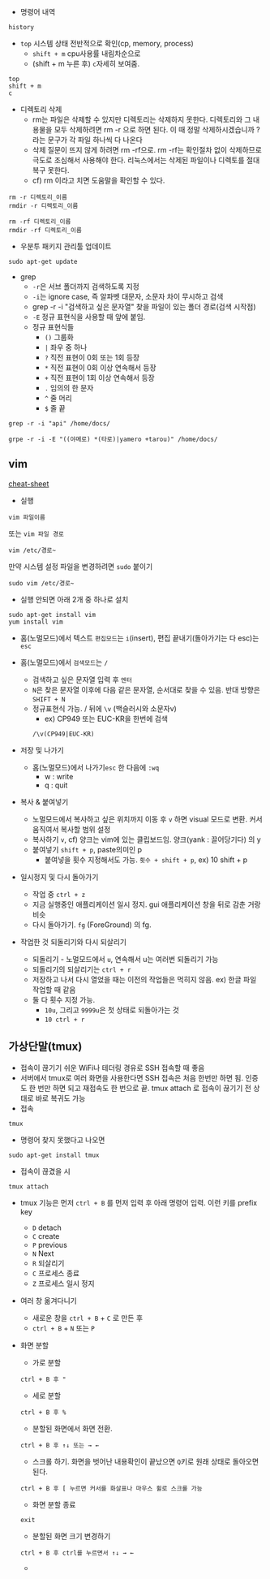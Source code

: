 - 명령어 내역

```
history
```

- `top` 시스템 상태 전반적으로 확인(cp, memory, process)
  - `shift + m` cpu사용률 내림차순으로
  - (shift + m 누른 후) `c`자세히 보여줌.

```
top
shift + m
c
```

- 디렉토리 삭제
  - rm는 파일은 삭제할 수 있지만 디렉토리는 삭제하지 못한다. 디렉토리와 그 내용물을 모두 삭제하려면 rm -r 으로 하면 된다. 이 때 정말 삭제하시겠습니까 ? 라는 문구가 각 파일 하나씩 다 나온다
  - 삭제 질문이 뜨지 않게 하려면 rm -rf으로. rm -rf는 확인절차 없이 삭제하므로 극도로 조심해서 사용해야 한다. 리눅스에서는 삭제된 파일이나 디렉토를 절대 복구 못한다.
  - cf) rm 이라고 치면 도움말을 확인할 수 있다.

```
rm -r 디렉토리_이름
rmdir -r 디렉토리_이름

rm -rf 디렉토리_이름
rmdir -rf 디렉토리_이름
```

- 우분투 패키지 관리툴 업데이트

```
sudo apt-get update
```

- grep
  - `-r`은 서브 폴더까지 검색하도록 지정
  - `-i`는 ignore case, 즉 알파벳 대문자, 소문자 차이 무시하고 검색
  - grep -r -i "검색하고 싶은 문자열" 찾을 파일이 있는 폴더 경로(검색 시작점)
  - `-E` 정규 표현식을 사용할 때 앞에 붙임.
  - 정규 표현식들
    - `()` 그룹화
    - `|` 좌우 중 하나
    - `?` 직전 표현이 0회 또는 1회 등장
    - `*` 직전 표현이 0회 이상 연속해서 등장
    - `+` 직전 표현이 1회 이상 연속해서 등장
    - `.` 임의의 한 문자
    - `^` 줄 머리
    - `$` 줄 끝

```
grep -r -i "api" /home/docs/
```

```
grpe -r -i -E "((야메로) *(타로)|yamero +tarou)" /home/docs/
```

## vim

[cheat-sheet](https://vim.rtorr.com/lang/ko)

- 실행

```
vim 파일이름
```

또는 `vim 파일 경로`

```
vim /etc/경로~
```

만약 시스템 설정 파일을 변경하려면 `sudo` 붙이기

```
sudo vim /etc/경로~
```

- 실행 안되면 아래 2개 중 하나로 설치

```
sudo apt-get install vim
yum install vim
```

- 홈(노멀모드)에서 텍스트 `편집모드`는 `i`(insert), 편집 끝내기(돌아가기는 다 esc)는 `esc`
- 홈(노멀모드)에서 `검색모드`는 `/`
  - 검색하고 싶은 문자열 입력 후 `엔터`
  - `N`은 찾은 문자열 이후에 다음 같은 문자열, 순서대로 찾을 수 있음. 반대 방향은 `SHIFT + N`
  - 정규표현식 가능. / 뒤에 `\v` (백슬러시와 소문자v)
    - ex) CP949 또는 EUC-KR을 한번에 검색
    ```
    /\v(CP949|EUC-KR)
    ```
- 저장 및 나가기
  - 홈(노멀모드)에서 나가기`esc` 한 다음에 `:wq`
    - w : write
    - q : quit

- 복사 & 붙여넣기
  - 노멀모드에서 복사하고 싶은 위치까지 이동 후 `v` 하면 visual 모드로 변환. 커서 움직여서 복사할 범위 설정
  - 복사하기 `v`,  cf) 양크는 vim에 있는 클립보드임. 양크(yank : 끌어당기다) 의 y
  - 붙여넣기 `shift + p`, paste의미인 p
    - 붙여넣을 횟수 지정해서도 가능. `횟수 + shift + p`, ex) 10 shift + p

- 일시정지 및 다시 돌아가기
  - 작업 중 `ctrl + z`
  - 지금 실행중인 애플리케이션 일시 정지. gui 애플리케이션 창을 뒤로 감춘 거랑 비슷
  - 다시 돌아가기. `fg` (ForeGround) 의 fg. 

- 작업한 것 되돌리기와 다시 되살리기
  - 되돌리기 - 노멀모드에서 `u`, 연속해서 u는 여러번 되돌리기 가능
  - 되돌리기의 되살리기는 `ctrl + r`
  - 저장하고 나서 다시 열었을 때는 이전의 작업들은 먹히지 않음. ex) 한글 파일 작업할 때 같음
  - 둘 다 횟수 지정 가능. 
    - `10u`, 그리고 `9999u`은 첫 상태로 되돌아가는 것
    - `10 ctrl + r`
  
## 가상단말(tmux)
- 접속이 끊기기 쉬운 WiFi나 테더링 경유로 SSH 접속할 때 좋음
- 서버에서 tmux로 여러 화면을 사용한다면 SSH 접속은 처음 한번만 하면 됨. 인증도 한 번만 하면 되고 재접속도 한 번으로 끝. tmux attach 로 접속이 끊기기 전 상태로 바로 복귀도 가능
- 접속
```
tmux
```
- 명령어 찾지 못했다고 나오면 
```
sudo apt-get install tmux
```

- 접속이 끊겼을 시
```
tmux attach
```

- tmux 기능은 먼저 `ctrl + B` 를 먼저 입력 후 아래 명령어 입력. 이런 키를 prefix key
  - `D` detach
  - `C` create
  - `P` previous
  - `N` Next
  - `R` 되살리기
  - `C` 프로세스 종료
  - `Z` 프로세스 일시 정지

- 여러 창 옮겨다니기
  - 새로운 창을 `ctrl + B` + `C` 로 만든 후
  - `ctrl + B` + `N` 또는 `P`

- 화면 분할
  - 가로 분할
  ```
  ctrl + B 후 "
  ```
  - 세로 분할
  ```
  ctrl + B 후 %
  ```
  - 분할된 화면에서 화면 전환.
  ```
  ctrl + B 후 ↑↓ 또는 → ←
  ```
  - 스크롤 하기. 화면을 벗어난 내용확인이 끝났으면 `Q`키로 원래 상태로 돌아오면 된다. 
  ```
  ctrl + B 후 [ 누르면 커서를 화살표나 마우스 휠로 스크롤 가능
  ```
  - 화면 분할 종료
  ```
  exit
  ```
  - 분할된 화면 크기 변경하기
  ```
  ctrl + B 후 ctrl를 누르면서 ↑↓ → ←
  ```
  
  - 